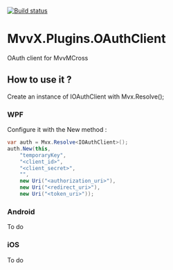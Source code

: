 [![Build status](https://ci.appveyor.com/api/projects/status/cl6w3d37sjc2123b?svg=true)](https://ci.appveyor.com/project/mathieumack/mvvx-plugins-ioauthclient)

# MvvX.Plugins.OAuthClient
OAuth client for MvvMCross

## How to use it ?
Create an instance of IOAuthClient with Mvx.Resolve<IOAuthClient>();

### WPF
Configure it with the New method :

```c#
var auth = Mvx.Resolve<IOAuthClient>();
auth.New(this,
    "temporaryKey",
    "<client_id>",
    "<client_secret>",
    "",
    new Uri("<authorization_uri>"),
    new Uri("<redirect_uri>"),
    new Uri("<token_uri>"));
```

### Android
To do

### iOS
To do